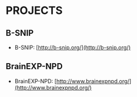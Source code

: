 # PROJECTS
## B-SNIP
+ B-SNIP: [http://b-snip.org/](http://b-snip.org/)
## BrainEXP-NPD
+ BrainEXP-NPD: [http://www.brainexpnpd.org/](http://www.brainexpnpd.org/)